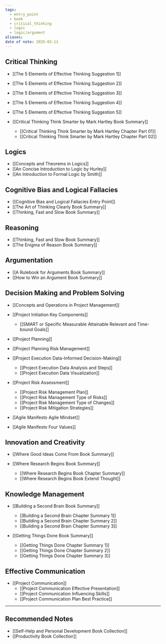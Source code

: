 ```yaml
---
tags:
  - entry_point
  - book
  - critical_thinking
  - logic
  - logic/argument
aliases: 
date of note: 2025-03-11
---
```


## Critical Thinking

- [[The 5 Elements of Effective Thinking Suggestion 1]]
- [[The 5 Elements of Effective Thinking Suggestion 2]]
- [[The 5 Elements of Effective Thinking Suggestion 3]]
- [[The 5 Elements of Effective Thinking Suggestion 4]]
- [[The 5 Elements of Effective Thinking Suggestion 5]]

- [[Critical Thinking Think Smarter by Mark Hartley Book Summary]]
	- [[Critical Thinking Think Smarter by Mark Hartley Chapter Part 01]]
	- [[Critical Thinking Think Smarter by Mark Hartley Chapter Part 02]]

## Logics

- [[Concepts and Theorems in Logics]]
- [[An Concise Introduction to Logic by Hurley]]
- [[An Introduction to Formal Logic by Smith]]

## Cognitive Bias and Logical Fallacies

- [[Cognitive Bias and Logical Fallacies Entry Point]]
- [[The Art of Thinking Clearly Book Summary]]
- [[Thinking, Fast and Slow Book Summary]]

## Reasoning

- [[Thinking, Fast and Slow Book Summary]]
- [[The Enigma of Reason Book Summary]]

## Argumentation

- [[A Rulebook for Arguments Book Summary]]
- [[How to Win an Argument Book Summary]]


## Decision Making and Problem Solving

- [[Concepts and Operations in Project Management]]

- [[Project Initiation Key Components]]
	- [[SMART or Specific Measurable Attainable Relevant and Time-bound Goals]]
- [[Project Planning]]
- [[Project Planning Risk Management]]

- [[Project Execution Data-Informed Decision-Making]]
	- [[Project Execution Data Analysis and Steps]]
	- [[Project Execution Data Visualization]]


- [[Project Risk Assessment]]
	- [[Project Risk Management Plan]]
	- [[Project Risk Management Type of Risks]]
	- [[Project Risk Management Type of Changes]]
	- [[Project Risk Mitigation Strategies]]

- [[Agile Manifesto Agile Mindset]]
- [[Agile Manifesto Four Values]]


## Innovation and Creativity

- [[Where Good Ideas Come From Book Summary]]

- [[Where Research Begins Book Summary]]
	- [[Where Research Begins Book Chapter Summary]]
	- [[Where Research Begins Book Extend Thought]]


## Knowledge Management

- [[Building a Second Brain Book Summary]]
	- [[Building a Second Brain Chapter Summary 1]]
	- [[Building a Second Brain Chapter Summary 2]]
	- [[Building a Second Brain Chapter Summary 3]]

- [[Getting Things Done Book Summary]]
	- [[Getting Things Done Chapter Summary 1]]
	- [[Getting Things Done Chapter Summary 2]]
	- [[Getting Things Done Chapter Summary 3]]


## Effective Communication

- [[Project Communication]]
	- [[Project Communication Effective Presentation]]
	- [[Project Communication Influencing Skills]]
	- [[Project Communication Plan Best Practice]]






-----------
##  Recommended Notes

- [[Self-Help and Personal Development Book Collection]]
- [[Productivity Book Collection]]